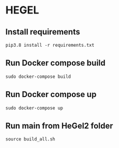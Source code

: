 # HEGEL 

## Install requirements

```
pip3.8 install -r requirements.txt
```

## Run Docker compose build 

```
sudo docker-compose build 
```

## Run Docker compose up 
```
sudo docker-compose up 
```

## Run main from HeGel2 folder
```
source build_all.sh
```





